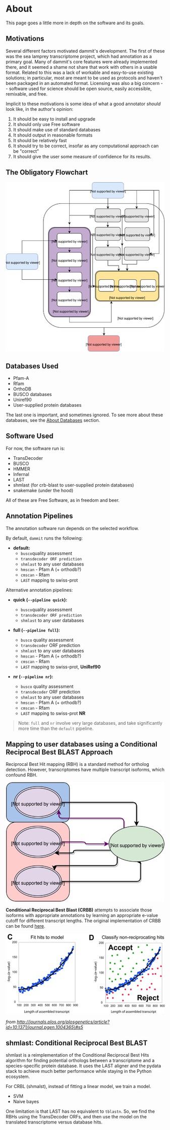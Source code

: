 # About

This page goes a little more in depth on the software and its goals.

## Motivations

Several different factors motivated dammit's development. The first of
these was the sea lamprey transcriptome project, which had annotation as
a primary goal. Many of dammit's core features were already implemented
there, and it seemed a shame not share that work with others in a usable
format. Related to this was a lack of workable and easy-to-use existing
solutions; in particular, most are meant to be used as protocols and
haven't been packaged in an automated format. Licensing was also a big
concern -- software used for science should be open source, easily
accessible, remixable, and free.

Implicit to these motivations is some idea of what a good annotator
*should* look like, in the author's opinion:

1.  It should be easy to install and upgrade
2.  It should only use Free software
3.  It should make use of standard databases
4.  It should output in reasonable formats
5.  It should be relatively fast
6.  It should try to be correct, insofar as any computational approach
    can be "correct"
7.  It should give the user some measure of confidence for its results.

## The Obligatory Flowchart

![The Workflow](static/workflow.svg)

## Databases Used

-   Pfam-A
-   Rfam
-   OrthoDB
-   BUSCO databases
-   Uniref90
-   User-supplied protein databases

The last one is important, and sometimes ignored. To see more about these databases, 
see the [About Databases](database-about.md) section.

## Software Used

For now, the software run is:

-   TransDecoder
-   BUSCO
-   HMMER
-   Infernal
-   LAST
-   shmlast (for crb-blast to user-supplied protein databases)
-   snakemake (under the hood)

All of these are Free Software, as in freedom and beer. 

## Annotation Pipelines

The annotation software run depends on the selected workflow.

By default, `dammit` runs the following:

- **default:**
    - `busco`quality assessment
    - `transdecoder ORF prediction`
    - `shmlast` to any user databases
    - `hmscan` - Pfam A (+ orthodb?)
    - `cmscan` - Rfam
    - `LAST` mapping to swiss-prot


Alternative annotation pipelines:

- **quick (`--pipeline quick`):**
    - `busco`quality assessment
    - `transdecoder ORF prediction`
    - `shmlast` to any user databases

- **full (`--pipeline full`):**
    - `busco` quality assessment
    - `transdecoder` ORF prediction
    - `shmlast` to any user databases
    - `hmscan` - Pfam A (+ orthodb?)
    - `cmscan` - Rfam
    - `LAST` mapping to swiss-prot, **UniRef90**

- **nr (`--pipeline nr`):**
    - `busco` quality assessment
    - `transdecoder` ORF prediction
    - `shmlast` to any user databases
    - `hmscan` - Pfam A (+ orthodb?)
    - `cmscan` - Rfam
    - `LAST` mapping to swiss-prot **NR**

> Note: `full` and `nr` involve very large databases, and take
> significantly more time than the `default` pipeline.


## Mapping to user databases using a Conditional Reciprocal Best BLAST Approach

Reciprocal Best Hit mapping (RBH) is a standard method for ortholog detection.
However, transcriptomes have multiple transcript isoforms, which confound RBH.

![](static/RBH.svg)

**Conditional Reciprocal Best Blast (CRBB)** attempts to associate those isoforms
with appropriate annotations by learning an appropriate e-value cutoff for 
different transcript lengths. The original implementation of CRBB 
can be found [here](https://github.com/cboursnell/crb-blast). 

![CRBB](static/CRBB_decision.png)

*from
http://journals.plos.org/plosgenetics/article?id=10.1371/journal.pgen.1004365\#s5*

## shmlast: Conditional Reciprocal Best BLAST

shmlast is a reimplementation of the Conditional Reciprocal Best Hits 
algorithm for finding potential orthologs between a transcriptome and 
a species-specific protein database. It uses the LAST aligner and the 
pydata stack to achieve much better performance while staying in the 
Python ecosystem. 

For CRBL (shmalst), instead of fitting a linear model, we train a model.

-   SVM
-   Naive bayes

One limitation is that LAST has no equivalent to `tblastn`. So, we find
the RBHs using the TransDecoder ORFs, and then use the model on the
translated transcriptome versus database hits.

